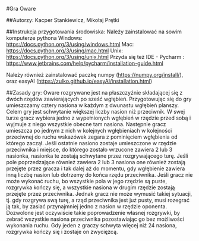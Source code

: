 #Gra Oware

##Autorzy: 
  Kacper Stankiewicz, Mikołaj Prętki
  
##Instrukcja przygotowania środowiska:
  Należy zainstalować na sowim komputerze pythona
    Windows: https://docs.python.org/3/using/windows.html
    Mac: https://docs.python.org/3/using/mac.html
    Unix: https://docs.python.org/3/using/unix.html
  Przyda się też IDE - Pycharm : https://www.jetbrains.com/help/pycharm/installation-guide.html

  Należy również zainstalować paczkę numpy (https://numpy.org/install/), oraz easyAI (https://zulko.github.io/easyAI/installation.html)

##Zasady gry: 
  Oware rozgrywane jest na płaszczyźnie składającej się z dwóch rzędów zawierających po sześć wgłębień.
  Przygotowując się do gry umieszczamy cztery nasiona w każdym z dwunastu wgłębień planszy. Celem gry jest schwytanie większej liczby nasion niż przeciwnik.
  W swej turze gracz wybiera jedno z wypełnionych wgłębień w rzędzie przed sobą i wyjmuje z niego wszystkie obecne tam nasiona. 
  Następnie gracz umieszcza po jednym z nich w kolejnych wgłębieniach w kolejności przeciwnej do ruchu wskazówek zegara z pominięciem wgłębienia od którego zaczął.
  Jeśli ostatnie nasiono zostaje umieszczone w rzędzie przeciwnika i miejsce, do którego zostało wrzucone zawiera 2 lub 3 nasionka, nasionka te zostają schwytane przez rozgrywającego turę.
  Jeśli pole poprzedzające również zawiera 2 lub 3 nasiona one również zostają przejęte przez gracza i tak dalej aż do momentu, gdy wgłębienie zawiera inną liczbę nasion lub dotrzemy do końca rzędu przeciwnika.
  Jeśli gracz nie może wykonać ruchu, bo wszystkie pola w jego rzędzie są puste, rozgrywka kończy się, a wszystkie nasiona w drugim rzędzie zostają przejęte przez przeciwnika.
  Jednak gracz nie może wymusić takiej sytuacji, tj. gdy rozgrywa swą turę, a rząd przeciwnika jest już pusty, musi rozegrać ją tak, by zasiać przynajmniej jedno z nasion w rzędzie oponenta.
  Dozwolone jest oczywiście takie poprowadzenie własnej rozgrywki, by zebrać wszystkie nasiona przeciwnika pozostawiając go bez możliwości wykonania ruchu.
  Gdy jeden z graczy schwyta więcej niż 24 nasiona, rozgrywka kończy się i zostaje on zwycięzcą.
